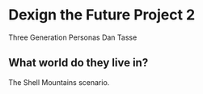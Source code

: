 <link href="stylesheets/GitHub2.css" rel="stylesheet"></link>

# Dexign the Future Project 2

Three Generation Personas
Dan Tasse

## What world do they live in?

The Shell Mountains scenario.
